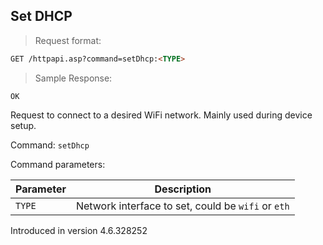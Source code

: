 ## Set DHCP

> Request format:

```html
GET /httpapi.asp?command=setDhcp:<TYPE>
```
> Sample Response: 

```text
OK
```

Request to connect to a desired WiFi network. Mainly used during device setup.

Command: `setDhcp`  

Command parameters:

Parameter | Description
---|---
`TYPE` | Network interface to set, could be `wifi` or `eth`

<aside class="notice">
Introduced in version 4.6.328252
</aside>
